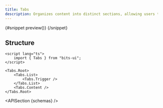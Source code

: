```yaml
---
title: Tabs
description: Organizes content into distinct sections, allowing users to switch between them.
---
```


<script>
	import { APISection, ComponentPreviewV2, TabsDemo } from '$lib/components/index.js'
	export let schemas;
</script>

<ComponentPreviewV2 name="tabs-demo" comp="Tabs">

{#snippet preview()}
<TabsDemo />
{/snippet}

</ComponentPreviewV2>

## Structure

```svelte
<script lang="ts">
	import { Tabs } from "bits-ui";
</script>

<Tabs.Root>
	<Tabs.List>
		<Tabs.Trigger />
	</Tabs.List>
	<Tabs.Content />
</Tabs.Root>
```

<APISection {schemas} />
